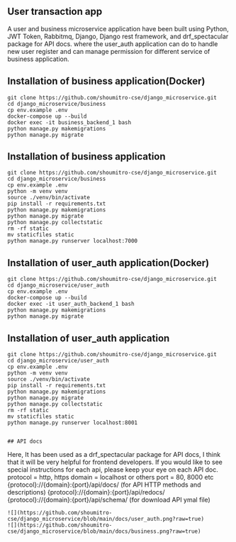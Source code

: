 ## User transaction app

A user and business microservice application have been built using Python, JWT Token, 
Rabbitmq, Django, Django rest framework, and drf_spectacular package for API docs. 
where the user_auth application can do to handle new user register and can manage 
permission for different service of business application.

## Installation of business application(Docker)
```
git clone https://github.com/shoumitro-cse/django_microservice.git
cd django_microservice/business
cp env.example .env
docker-compose up --build
docker exec -it business_backend_1 bash
python manage.py makemigrations
python manage.py migrate
```
## Installation of business application
```
git clone https://github.com/shoumitro-cse/django_microservice.git
cd django_microservice/business
cp env.example .env
python -m venv venv
source ./venv/bin/activate
pip install -r requirements.txt
python manage.py makemigrations
python manage.py migrate
python manage.py collectstatic
rm -rf static
mv staticfiles static
python manage.py runserver localhost:7000
```

## Installation of user_auth application(Docker)
```
git clone https://github.com/shoumitro-cse/django_microservice.git
cd django_microservice/user_auth
cp env.example .env
docker-compose up --build
docker exec -it user_auth_backend_1 bash
python manage.py makemigrations
python manage.py migrate
```
## Installation of user_auth application
```
git clone https://github.com/shoumitro-cse/django_microservice.git
cd django_microservice/user_auth
cp env.example .env
python -m venv venv
source ./venv/bin/activate
pip install -r requirements.txt
python manage.py makemigrations
python manage.py migrate
python manage.py collectstatic
rm -rf static
mv staticfiles static
python manage.py runserver localhost:8001
```
```

## API docs

```
Here, It has been used as a drf_spectacular package for API docs, I think that it will be 
very helpful for frontend developers. If you would like to see special instructions for 
each api, please keep your eye on each API doc.
protocol = http, https
domain = localhost or others
port = 80, 8000 etc
{protocol}://{domain}:{port}/api/docs/ (for API HTTP methods and descriptions)
{protocol}://{domain}:{port}/api/redocs/
{protocol}://{domain}:{port}/api/schema/ (for download API ymal file)
```
![](https://github.com/shoumitro-cse/django_microservice/blob/main/docs/user_auth.png?raw=true)
![](https://github.com/shoumitro-cse/django_microservice/blob/main/docs/business.png?raw=true)
